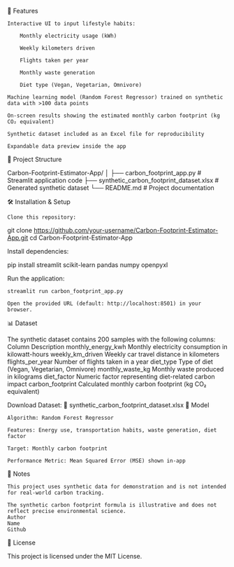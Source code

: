📌 Features

    Interactive UI to input lifestyle habits:

        Monthly electricity usage (kWh)

        Weekly kilometers driven

        Flights taken per year

        Monthly waste generation

        Diet type (Vegan, Vegetarian, Omnivore)

    Machine learning model (Random Forest Regressor) trained on synthetic data with >100 data points

    On-screen results showing the estimated monthly carbon footprint (kg CO₂ equivalent)

    Synthetic dataset included as an Excel file for reproducibility

    Expandable data preview inside the app

📂 Project Structure

Carbon-Footprint-Estimator-App/
│
├── carbon_footprint_app.py          # Streamlit application code
├── synthetic_carbon_footprint_dataset.xlsx  # Generated synthetic dataset
└── README.md                        # Project documentation

🛠 Installation & Setup

    Clone this repository:

git clone https://github.com/your-username/Carbon-Footprint-Estimator-App.git
cd Carbon-Footprint-Estimator-App

Install dependencies:

pip install streamlit scikit-learn pandas numpy openpyxl

Run the application:

    streamlit run carbon_footprint_app.py

    Open the provided URL (default: http://localhost:8501) in your browser.

📊 Dataset

The synthetic dataset contains 200 samples with the following columns:
Column	Description
monthly_energy_kwh	Monthly electricity consumption in kilowatt-hours
weekly_km_driven	Weekly car travel distance in kilometers
flights_per_year	Number of flights taken in a year
diet_type	Type of diet (Vegan, Vegetarian, Omnivore)
monthly_waste_kg	Monthly waste produced in kilograms
diet_factor	Numeric factor representing diet-related carbon impact
carbon_footprint	Calculated monthly carbon footprint (kg CO₂ equivalent)

Download Dataset:
📂 synthetic_carbon_footprint_dataset.xlsx
🧮 Model

    Algorithm: Random Forest Regressor

    Features: Energy use, transportation habits, waste generation, diet factor

    Target: Monthly carbon footprint

    Performance Metric: Mean Squared Error (MSE) shown in-app

📌 Notes

    This project uses synthetic data for demonstration and is not intended for real-world carbon tracking.

    The synthetic carbon footprint formula is illustrative and does not reflect precise environmental science.
    Author
    Name
    Github

📜 License

This project is licensed under the MIT License.
